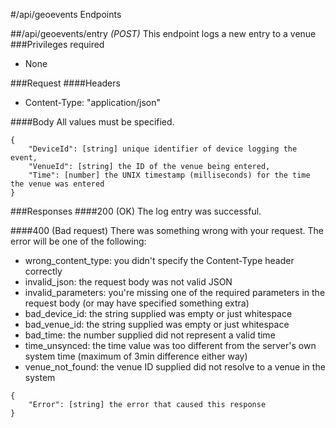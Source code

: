 #/api/geoevents Endpoints

##/api/geoevents/entry *(POST)*
This endpoint logs a new entry to a venue
###Privileges required
- None

###Request
####Headers
- Content-Type: "application/json"

####Body
All values must be specified.

```
{
	"DeviceId": [string] unique identifier of device logging the event,
	"VenueId": [string] the ID of the venue being entered,
	"Time": [number] the UNIX timestamp (milliseconds) for the time the venue was entered
}
```

###Responses
####200 (OK)
The log entry was successful.

####400 (Bad request)
There was something wrong with your request. The error will be one of the following:

- wrong\_content\_type: you didn't specify the Content-Type header correctly
- invalid\_json: the request body was not valid JSON
- invalid\_parameters: you're missing one of the required parameters in the request body (or may have specified something extra)
- bad\_device\_id: the string supplied was empty or just whitespace
- bad\_venue\_id: the string supplied was empty or just whitespace
- bad\_time: the number supplied did not represent a valid time 
- time\_unsynced: the time value was too different from the server's own system time (maximum of 3min difference either way)
- venue\_not\_found: the venue ID supplied did not resolve to a venue in the system

```
{
	"Error": [string] the error that caused this response
}
```